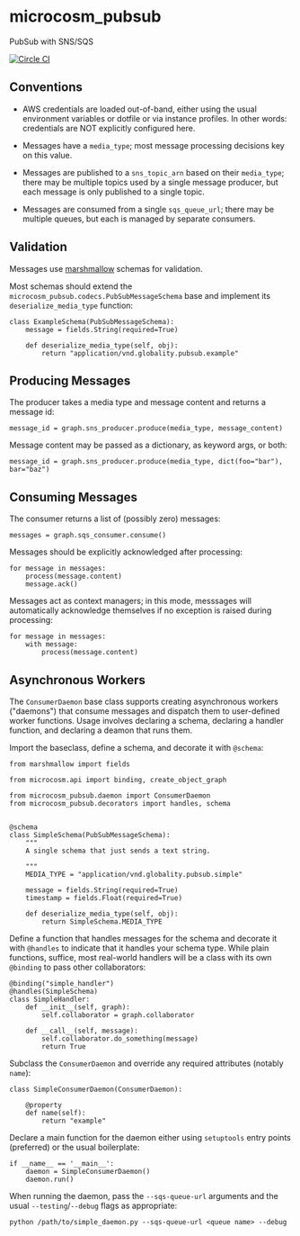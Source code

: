 # microcosm_pubsub

PubSub with SNS/SQS

[![Circle CI](https://circleci.com/gh/globality-corp/microcosm-pubsub/tree/develop.svg?style=svg)](https://circleci.com/gh/globality-corp/microcosm-pubsub/tree/develop)


## Conventions

 -  AWS credentials are loaded out-of-band, either using the usual environment variables or dotfile
    or via instance profiles. In other words: credentials are NOT explicitly configured here.

 -  Messages have a `media_type`; most message processing decisions key on this value.

 -  Messages are published to a `sns_topic_arn` based on their `media_type`; there may be multiple topics
    used by a single message producer, but each message is only published to a single topic.

 -  Messages are consumed from a single `sqs_queue_url`; there may be multiple queues, but each is managed
    by separate consumers.


## Validation

Messages use [marshmallow](http://marshmallow.readthedocs.org/en/latest/index.html) schemas for validation.

Most schemas should extend the `microcosm_pubsub.codecs.PubSubMessageSchema` base and implement its
`deserialize_media_type` function:

    class ExampleSchema(PubSubMessageSchema):
        message = fields.String(required=True)

        def deserialize_media_type(self, obj):
            return "application/vnd.globality.pubsub.example"


## Producing Messages

The producer takes a media type and message content and returns a message id:

    message_id = graph.sns_producer.produce(media_type, message_content)

Message content may be passed as a dictionary, as keyword args, or both:

    message_id = graph.sns_producer.produce(media_type, dict(foo="bar"), bar="baz")


## Consuming Messages

The consumer returns a list of (possibly zero) messages:

    messages = graph.sqs_consumer.consume()

Messages should be explicitly acknowledged after processing:

    for message in messages:
        process(message.content)
        message.ack()

Messages act as context managers; in this mode, messsages will automatically acknowledge themselves if
no exception is raised during processing:

    for message in messages:
        with message:
            process(message.content)


## Asynchronous Workers

The `ConsumerDaemon` base class supports creating asynchronous workers ("daemons") that consume
messages and dispatch them to user-defined worker functions. Usage involves declaring a schema,
declaring a handler function, and declaring a deamon that runs them.


Import the baseclass, define a schema, and decorate it with `@schema`:

    from marshmallow import fields

    from microcosm.api import binding, create_object_graph

    from microcosm_pubsub.daemon import ConsumerDaemon
    from microcosm_pubsub.decorators import handles, schema


    @schema
    class SimpleSchema(PubSubMessageSchema):
        """
        A single schema that just sends a text string.

        """
        MEDIA_TYPE = "application/vnd.globality.pubsub.simple"

        message = fields.String(required=True)
        timestamp = fields.Float(required=True)

        def deserialize_media_type(self, obj):
            return SimpleSchema.MEDIA_TYPE

Define a function that handles messages for the schema and decorate it with `@handles` to
indicate that it handles your schema type. While plain functions, suffice, most real-world
handlers will be a class with its own `@binding` to pass other collaborators:

    @binding("simple_handler")
    @handles(SimpleSchema)
    class SimpleHandler:
        def __init__(self, graph):
            self.collaborator = graph.collaborator

        def __call__(self, message):
            self.collaborator.do_something(message)
            return True


Subclass the `ConsumerDaemon` and override any required attributes (notably `name`):

    class SimpleConsumerDaemon(ConsumerDaemon):

        @property
        def name(self):
            return "example"


Declare a main function for the daemon either using `setuptools` entry points (preferred) or
the usual boilerplate:

    if __name__ == '__main__':
        daemon = SimpleConsumerDaemon()
        daemon.run()

When running the daemon, pass the `--sqs-queue-url` arguments and the usual `--testing`/`--debug` flags as appropriate:

    python /path/to/simple_daemon.py --sqs-queue-url <queue name> --debug
